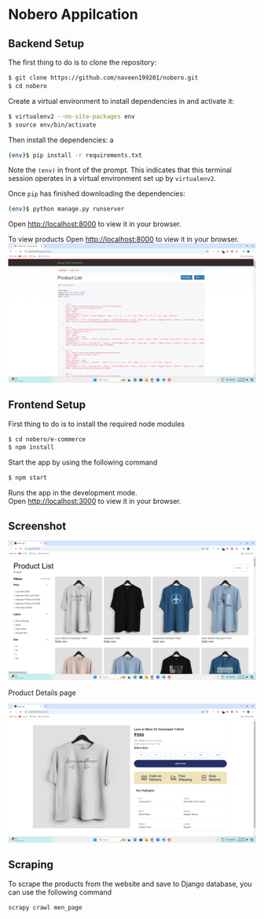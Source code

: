 # Nobero Appilcation

## Backend Setup

The first thing to do is to clone the repository:

```sh
$ git clone https://github.com/naveen199201/nobero.git
$ cd nobero
```

Create a virtual environment to install dependencies in and activate it:

```sh
$ virtualenv2 --no-site-packages env
$ source env/bin/activate
```

Then install the dependencies:
a 
```sh
(env)$ pip install -r requirements.txt 
```
Note the `(env)` in front of the prompt. This indicates that this terminal
session operates in a virtual environment set up by `virtualenv2`.

Once `pip` has finished downloading the dependencies:
```sh
(env)$ python manage.py runserver
```

Open [http://localhost:8000](http://localhost:8000) to view it in your browser.

To view products
Open [http://localhost:8000](http://localhost:8000/api/products) to view it in your browser.
![Project Screenshot](images/AdminPanel.png)

## Frontend Setup
First thing to do is to install the required node modules
```sh
$ cd nobero/e-commerce
$ npm install
```
Start the app by using the following command
```sh
$ npm start
```
Runs the app in the development mode.\
Open [http://localhost:3000](http://localhost:3000) to view it in your browser.


## Screenshot

![Project Screenshot](e-commerce/src/images/ProductList.png)

Product Details page

![Project Screenshot](e-commerce/src/images/Product.png)

## Scraping

To scrape the products from the website and save to Django database, you can use the following command

```sh
scrapy crawl men_page 
```

